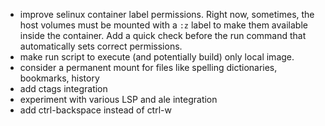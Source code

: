 
- improve selinux container label permissions. Right now, sometimes, the host volumes must be
  mounted with a `:z` label to make them available inside the container. Add a quick check before
  the run command that automatically sets correct permissions.
- make run script to execute (and potentially build) only local image.
- consider a permanent mount for files like spelling dictionaries, bookmarks, history
- add ctags integration
- experiment with various LSP and ale integration
- add ctrl-backspace instead of ctrl-w

